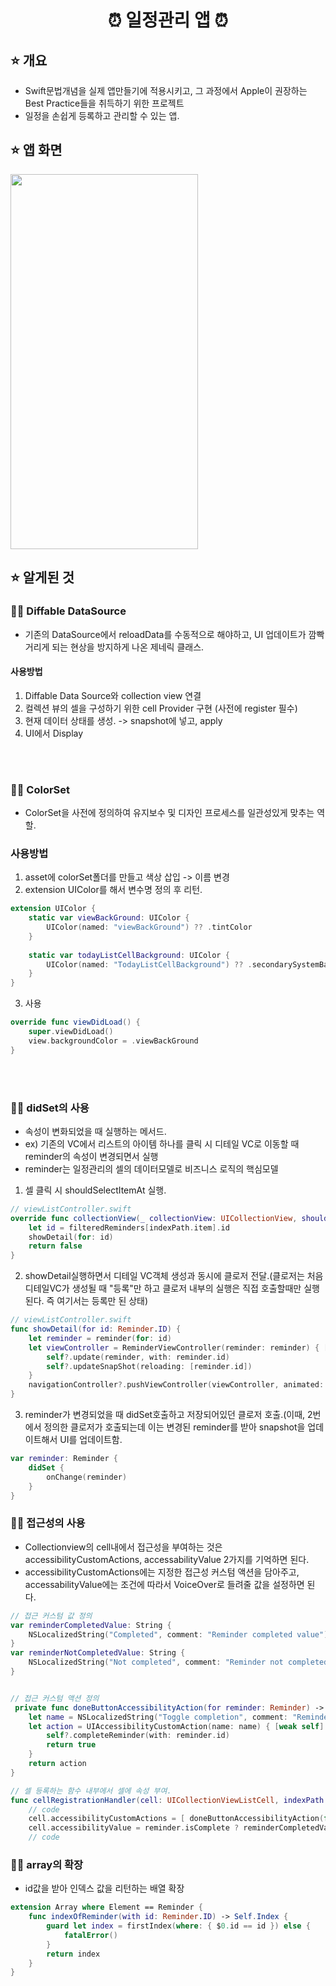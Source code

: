 
 <h1 align="center"> ⏰ 일정관리 앱 ⏰</h1>

## ⭐️ 개요
- Swift문법개념을 실제 앱만들기에 적용시키고, 그 과정에서 Apple이 권장하는 Best Practice들을 취득하기 위한 프로젝트
- 일정을 손쉽게 등록하고 관리할 수 있는 앱.

## ⭐️ 앱 화면
<img width="300px" height="600px" src="https://user-images.githubusercontent.com/70146658/183013257-ccfeeb87-9aa8-4f01-a6d9-28b009342505.gif"/>


## ⭐️ 알게된 것

### ✍🏻 Diffable DataSource
- 기존의 DataSource에서 reloadData를 수동적으로 해야하고, UI 업데이트가 깜빡거리게 되는 현상을 방지하게 나온 제네릭 클래스.
#### 사용방법
1. Diffable Data Source와 collection view 연결
2. 컬렉션 뷰의 셀을 구성하기 위한 cell Provider 구현 (사전에 register 필수)
3. 현재 데이터 상태를 생성. -> snapshot에 넣고, apply
4. UI에서 Display
<br/>
<br/>
  
  
### ✍🏻 ColorSet
- ColorSet을 사전에 정의하여 유지보수 및 디자인 프로세스를 일관성있게 맞추는 역할.

### 사용방법
1. asset에 colorSet폴더를 만들고 색상 삽입 -> 이름 변경
2. extension UIColor를 해서 변수명 정의 후 리턴.
```swift
extension UIColor {
    static var viewBackGround: UIColor {
        UIColor(named: "viewBackGround") ?? .tintColor
    }
    
    static var todayListCellBackground: UIColor {
        UIColor(named: "TodayListCellBackground") ?? .secondarySystemBackground
    }
}
```
3. 사용
```swift
override func viewDidLoad() {
    super.viewDidLoad()
    view.backgroundColor = .viewBackGround
}
```
<br/>
<br/> 

### ✍🏻 didSet의 사용
- 속성이 변화되었을 때 실행하는 메서드.
- ex) 기존의 VC에서 리스트의 아이템 하나를 클릭 시 디테일 VC로 이동할 때 reminder의 속성이 변경되면서 실행
- reminder는 일정관리의 셀의 데이터모델로 비즈니스 로직의 핵심모델
1. 셀 클릭 시 shouldSelectItemAt 실행.
```swift
// viewListController.swift
override func collectionView(_ collectionView: UICollectionView, shouldSelectItemAt indexPath: IndexPath) -> Bool {
    let id = filteredReminders[indexPath.item].id
    showDetail(for: id)
    return false
}
```
2. showDetail실행하면서 디테일 VC객체 생성과 동시에 클로저 전달.(클로저는 처음 디테일VC가 생성될 때 "등록"만 하고 클로저 내부의 실행은 직접 호출할때만 실행된다. 즉 여기서는 등록만 된 상태) 
```swift
// viewListController.swift
func showDetail(for id: Reminder.ID) {
    let reminder = reminder(for: id)
    let viewController = ReminderViewController(reminder: reminder) { [weak self] reminder in
        self?.update(reminder, with: reminder.id)
        self?.updateSnapShot(reloading: [reminder.id])
    }
    navigationController?.pushViewController(viewController, animated: true)
}
```

3. reminder가 변경되었을 때 didSet호출하고 저장되어있던 클로저 호출.(이때, 2번에서 정의한 클로저가 호출되는데 이는 변경된 reminder를 받아 snapshot을 업데이트해서 UI를 업데이트함.
```swift
var reminder: Reminder {
    didSet {
        onChange(reminder)
    }
}
```

### ✍🏻 접근성의 사용
- Collectionview의 cell내에서 접근성을 부여하는 것은 accessibilityCustomActions, accessabilityValue 2가지를 기억하면 된다.
- accessibilityCustomActions에는 지정한 접근성 커스텀 액션을 담아주고, accessabilityValue에는 조건에 따라서 VoiceOver로 들려줄 값을 설정하면 된다.
```swift
// 접근 커스텀 값 정의
var reminderCompletedValue: String {
    NSLocalizedString("Completed", comment: "Reminder completed value")
}
var reminderNotCompletedValue: String {
    NSLocalizedString("Not completed", comment: "Reminder not completed value")
}


// 접근 커스텀 액션 정의
 private func doneButtonAccessibilityAction(for reminder: Reminder) -> UIAccessibilityCustomAction {
    let name = NSLocalizedString("Toggle completion", comment: "Reminder done button accessibility label")
    let action = UIAccessibilityCustomAction(name: name) { [weak self] action in
        self?.completeReminder(with: reminder.id)
        return true
    }
    return action
}

// 셀 등록하는 함수 내부에서 셀에 속성 부여.
func cellRegistrationHandler(cell: UICollectionViewListCell, indexPath: IndexPath, id: Reminder.ID) {
    // code
    cell.accessibilityCustomActions = [ doneButtonAccessibilityAction(for: reminder) ]
    cell.accessibilityValue = reminder.isComplete ? reminderCompletedValue : reminderNotCompletedValue
    // code
```
### ✍🏻 array의 확장
- id값을 받아 인덱스 값을 리턴하는 배열 확장
```swift
extension Array where Element == Reminder {
    func indexOfReminder(with id: Reminder.ID) -> Self.Index {
        guard let index = firstIndex(where: { $0.id == id }) else {
            fatalError()
        }
        return index
    }
}

```
